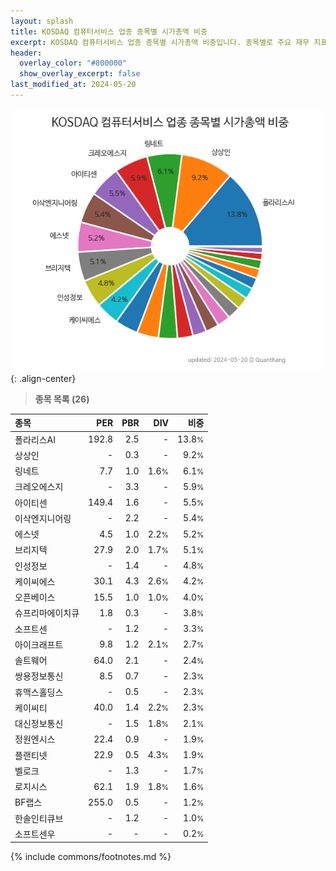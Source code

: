 ```yaml
---
layout: splash
title: KOSDAQ 컴퓨터서비스 업종 종목별 시가총액 비중
excerpt: KOSDAQ 컴퓨터서비스 업종 종목별 시가총액 비중입니다. 종목별로 주요 재무 지표를 함께 표시합니다.
header:
  overlay_color: "#800000"
  show_overlay_excerpt: false
last_modified_at: 2024-05-20
---
```



![KOSDAQ 컴퓨터서비스 업종 종목별 시가총액 비중](/stats/sector/images/kosdaq_업종_컴퓨터서비스_종목.png){: .align-center}


> **종목 목록 (26)**<a id="list"></a>

| **종목** | **PER** | **PBR** | **DIV** | **비중** |
| :------- | ------: | ------: | ------: | -------: |
| 폴라리스AI | 192.8 | 2.5 | - | 13.8<small>%</small> |
| 상상인 | - | 0.3 | - | 9.2<small>%</small> |
| 링네트 | 7.7 | 1.0 | 1.6<small>%</small> | 6.1<small>%</small> |
| 크레오에스지 | - | 3.3 | - | 5.9<small>%</small> |
| 아이티센 | 149.4 | 1.6 | - | 5.5<small>%</small> |
| 이삭엔지니어링 | - | 2.2 | - | 5.4<small>%</small> |
| 에스넷 | 4.5 | 1.0 | 2.2<small>%</small> | 5.2<small>%</small> |
| 브리지텍 | 27.9 | 2.0 | 1.7<small>%</small> | 5.1<small>%</small> |
| 인성정보 | - | 1.4 | - | 4.8<small>%</small> |
| 케이씨에스 | 30.1 | 4.3 | 2.6<small>%</small> | 4.2<small>%</small> |
| 오픈베이스 | 15.5 | 1.0 | 1.0<small>%</small> | 4.0<small>%</small> |
| 슈프리마에이치큐 | 1.8 | 0.3 | - | 3.8<small>%</small> |
| 소프트센 | - | 1.2 | - | 3.3<small>%</small> |
| 아이크래프트 | 9.8 | 1.2 | 2.1<small>%</small> | 2.7<small>%</small> |
| 솔트웨어 | 64.0 | 2.1 | - | 2.4<small>%</small> |
| 쌍용정보통신 | 8.5 | 0.7 | - | 2.3<small>%</small> |
| 휴맥스홀딩스 | - | 0.5 | - | 2.3<small>%</small> |
| 케이씨티 | 40.0 | 1.4 | 2.2<small>%</small> | 2.3<small>%</small> |
| 대신정보통신 | - | 1.5 | 1.8<small>%</small> | 2.1<small>%</small> |
| 정원엔시스 | 22.4 | 0.9 | - | 1.9<small>%</small> |
| 플랜티넷 | 22.9 | 0.5 | 4.3<small>%</small> | 1.9<small>%</small> |
| 벨로크 | - | 1.3 | - | 1.7<small>%</small> |
| 로지시스 | 62.1 | 1.9 | 1.8<small>%</small> | 1.6<small>%</small> |
| BF랩스 | 255.0 | 0.5 | - | 1.2<small>%</small> |
| 한솔인티큐브 | - | 1.2 | - | 1.0<small>%</small> |
| 소프트센우 | - | - | - | 0.2<small>%</small> |

{% include commons/footnotes.md %}